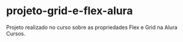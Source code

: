 # projeto-grid-e-flex-alura
Projeto realizado no curso sobre as propriedades Flex e Grid na Alura Cursos.
